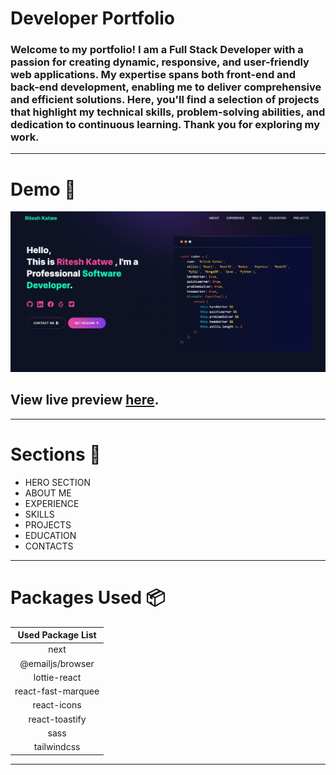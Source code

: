 
# Developer Portfolio

### Welcome to my portfolio! I am a Full Stack Developer with a passion for creating dynamic, responsive, and user-friendly web applications. My expertise spans both front-end and back-end development, enabling me to deliver comprehensive and efficient solutions. Here, you'll find a selection of projects that highlight my technical skills, problem-solving abilities, and dedication to continuous learning. Thank you for exploring my work.

---

# Demo :movie_camera:

![](./public/image/screen.png)

## View live preview [here]().

---


# Sections :bookmark:

- HERO SECTION
- ABOUT ME
- EXPERIENCE
- SKILLS
- PROJECTS
- EDUCATION
- CONTACTS

---

# Packages Used :package:

| Used Package List  |
| :----------------: |
|        next        |
|  @emailjs/browser  |
|    lottie-react    |
| react-fast-marquee |
|    react-icons     |
|   react-toastify   |
|        sass        |
|    tailwindcss     |

---
